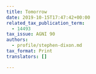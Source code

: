 ```yaml
---
title: Tomorrow
date: 2019-10-15T17:47:42+00:00
related_tax_publication_term:
  - 14493
tax_issue: AGNI 90
authors:
  - profile/stephen-dixon.md
tax_format: Print
translators: []

---
```

